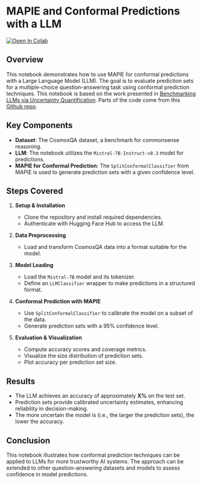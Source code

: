 # MAPIE and Conformal Predictions with a LLM

[![Open In Colab](https://colab.research.google.com/assets/colab-badge.svg)](https://colab.research.google.com/github/vincentblot28/mapie_llm/blob/main/MAPIE_for_cosmosqa.ipynb)

## Overview

This notebook demonstrates how to use MAPIE for conformal predictions with a Large Language Model (LLM). The goal is to evaluate prediction sets for a multiple-choice question-answering task using conformal prediction techniques. This notebook is based on the work presented in [Benchmarking LLMs via Uncertainty Quantification](https://arxiv.org/abs/2401.12794). Parts of the code come from this [Github repo](https://github.com/smartyfh/LLM-Uncertainty-Bench).

## Key Components

- **Dataset**: The CosmosQA dataset, a benchmark for commonsense reasoning.
- **LLM**: The notebook utilizes the `Mistral-7B-Instruct-v0.3` model for predictions.
- **MAPIE for Conformal Prediction**: The `SplitConformalClassifier` from MAPIE is used to generate prediction sets with a given confidence level.

## Steps Covered

1. **Setup & Installation**
   - Clone the repository and install required dependencies.
   - Authenticate with Hugging Face Hub to access the LLM.

2. **Data Preprocessing**
   - Load and transform CosmosQA data into a format suitable for the model.

3. **Model Loading**
   - Load the `Mistral-7B` model and its tokenizer.
   - Define an `LLMClassifier` wrapper to make predictions in a structured format.

4. **Conformal Prediction with MAPIE**
   - Use `SplitConformalClassifier` to calibrate the model on a subset of the data.
   - Generate prediction sets with a 95% confidence level.

5. **Evaluation & Visualization**
   - Compute accuracy scores and coverage metrics.
   - Visualize the size distribution of prediction sets.
   - Plot accuracy per prediction set size.

## Results

- The LLM achieves an accuracy of approximately **X%** on the test set.
- Prediction sets provide calibrated uncertainty estimates, enhancing reliability in decision-making.
- The more uncertain the model is (i.e., the larger the prediction sets), the lower the accuracy.

## Conclusion

This notebook illustrates how conformal prediction techniques can be applied to LLMs for more trustworthy AI systems. The approach can be extended to other question-answering datasets and models to assess confidence in model predictions.

